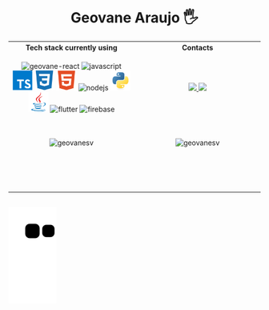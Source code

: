 <h1 align="center">
   Geovane Araujo 🖐️
</h1>
<table width="100%">
  <tr>
  <th>Tech stack currently using</th>
  <th>Contacts</th>
  </tr>
  <tr>
  <td width="50%">

 <p align = "center">
  
   <img src="https://cdn.jsdelivr.net/gh/devicons/devicon/icons/react/react-original.svg" alt="geovane-react" width="40" height="40"/>
   <img src="https://cdn.jsdelivr.net/gh/devicons/devicon/icons/javascript/javascript-original.svg" alt="javascript" width="40" height="40"/>
   <img src="https://raw.githubusercontent.com/devicons/devicon/master/icons/typescript/typescript-plain.svg" alt="typescript" width="40" height="40"/>
   <img src="https://raw.githubusercontent.com/devicons/devicon/master/icons/css3/css3-plain.svg" alt="css3" width="40" height="40"/>
   <img src="https://raw.githubusercontent.com/devicons/devicon/master/icons/html5/html5-plain.svg" alt="html5" width="40" height="40"/>
   <img src="https://cdn.jsdelivr.net/gh/devicons/devicon/icons/nodejs/nodejs-original.svg" alt="nodejs" width="40" height="40"/>
   <img src="https://raw.githubusercontent.com/devicons/devicon/master/icons/python/python-original.svg" alt="python" width="40" height="40"/>
   <img src="https://raw.githubusercontent.com/devicons/devicon/master/icons/java/java-original.svg" alt="java" width="40" height="40"/>
   <img src="https://cdn.jsdelivr.net/gh/devicons/devicon/icons/flutter/flutter-original.svg" alt="flutter" width="40" height="40"/>
   <img src="https://cdn.jsdelivr.net/gh/devicons/devicon/icons/firebase/firebase-plain.svg" alt="firebase" width="40" height="40"/>
   
 </p>

  </td>
  <td width="50%">

<p align="center">
  <a href="https://www.linkedin.com/in/geovane-araujo-07str/" target="_blank"><img src="https://img.shields.io/badge/-LinkedIn-%230077B5?style=for-the-badge&logo=linkedin&logoColor=white" target="_blank">
 <a href = "mailto:geovaneslvrs79@gmail.com"><img src="https://img.shields.io/badge/-Gmail-%23333?style=for-the-badge&logo=gmail&logoColor=white" target="_blank">

</p>
  </td>
  <tr>
  <td width = "50%">
  <br>
  <p align = "center"><img src="https://github-readme-stats.vercel.app/api/top-langs/?username=geovanesv&layout=compact&show_icons=true&theme=gotham&locale=en" alt="geovanesv" /></p>
  </td>
  <td width = "50%">
  <br>
  <p align = "center"><img src="https://github-readme-stats.vercel.app/api?username=geovanesv&show_icons=true&locale=en&theme=gotham" alt="geovanesv" /></p>
  </td>
  <tr>
  <td colspan = 2><br><p align = "center">  </p></td>
  <tr>
  <td colspan=2 width ="50%">
  <br>
  <p align="center">
  </p>
  </table>

[//]: <> (The `&nbsp;` is to have Aphelion take up more space)
  
  ##
 
<div> 
   
  ![Snake animation](https://github.com/geovanesv/geovanesv/blob/output/github-contribution-grid-snake.svg)
 
</div>
